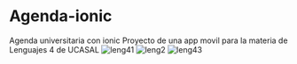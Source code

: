# Agenda-ionic
Agenda universitaria con ionic
Proyecto de una app movil para la materia de Lenguajes 4 de UCASAL
![leng41](https://user-images.githubusercontent.com/43156678/116353071-8b780e00-a7cc-11eb-82e3-c0f88bddb4d2.jpeg)
![leng2](https://user-images.githubusercontent.com/43156678/116353082-8fa42b80-a7cc-11eb-95e7-e5bbbec0ee76.jpeg)
![leng43](https://user-images.githubusercontent.com/43156678/116353080-8e72fe80-a7cc-11eb-9295-24b4f6f1492a.jpeg)

